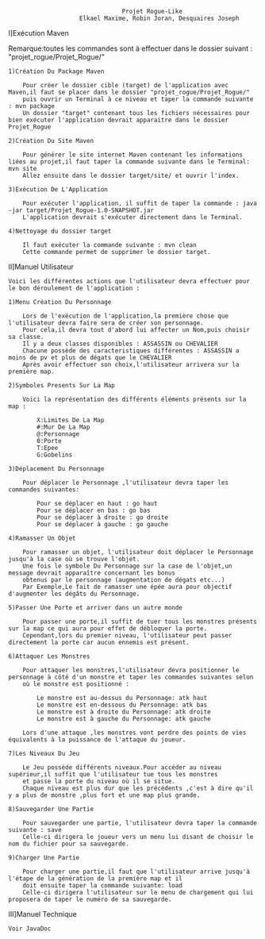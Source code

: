 									Projet Rogue-Like
						Elkael Maxime, Robin Joran, Desquaires Joseph
						
I]Exécution Maven

   Remarque:toutes les commandes sont à effectuer dans le dossier suivant : "projet_rogue/Projet_Rogue/"

	1)Création Du Package Maven
		
		Pour créer le dossier cible (target) de l'application avec Maven,il faut se placer dans le dossier "projet_rogue/Projet_Rogue/"
		puis ouvrir un Terminal à ce niveau et taper la commande suivante : mvn package
		Un dossier "target" contenant tous les fichiers nécessaires pour bien exécuter l'application devrait apparaitre dans le dossier Projet_Rogue
	
	2)Création Du Site Maven
	
		Pour générer le site internet Maven contenant les informations liées au projet,il faut taper la commande suivante dans le Terminal: mvn site
		Allez ensuite dans le dossier target/site/ et ouvrir l'index.
		
	3)Exécution De L'Application
	
		Pour exécuter l'application, il suffit de taper la commande : java -jar target/Projet_Rogue-1.0-SNAPSHOT.jar
		L'application devrait s'exécuter directement dans le Terminal.
		
	4)Nettoyage du dossier target
	
		Il faut exécuter la commande suivante : mvn clean
		Cette commande permet de supprimer le dossier target.
		
II]Manuel Utilisateur

	Voici les différentes actions que l'utilisateur devra effectuer pour le bon déroulement de l'application :

	1)Menu Création Du Personnage
	
		Lors de l'exécution de l'application,la première chose que l'utilisateur devra faire sera de créer son personnage.
		Pour cela,il devra tout d'abord lui affecter un Nom,puis choisir sa classe.
		Il y a deux classes disponibles : ASSASSIN ou CHEVALIER
		Chacune possède des caracteristiques différentes : ASSASSIN a moins de pv et plus de dégats que le CHEVALIER
		Après avoir effectuer son choix,l'utilisateur arrivera sur la première map.
	
	2)Symboles Presents Sur La Map
	
		Voici la représentation des différents éléments présents sur la map :
		
			X:Limites De La Map
			#:Mur De La Map
			@:Personnage
			0:Porte 
			T:Epee
			G:Gobelins
			
	3)Déplacement Du Personnage 
	
		Pour déplacer le Personnage ,l'utilisateur devra taper les commandes suivantes:
		
			Pour se déplacer en haut : go haut
			Pour se déplacer en bas : go bas
			Pour se déplacer à droite : go droite
			Pour se déplacer à gauche : go gauche
	
	4)Ramasser Un Objet
	
		Pour ramasser un objet, l'utilisateur doit déplacer le Personnage jusqu'à la case où se trouve l'objet.
		Une fois le symbole Du Personnage sur la case de l'objet,un message devrait apparaître concernant les bonus 
		obtenus par le personnage (augmentation de dégats etc...)
		Par Exemple,Le fait de ramasser une épée aura pour objectif d'augmenter les dégâts du Personnage.
		
	5)Passer Une Porte et arriver dans un autre monde
	
		Pour passer une porte,il suffit de tuer tous les monstres présents sur la map ce qui aura pour effet de débloquer la porte.
		Cependant,lors du premier niveau, l'utilisateur peut passer directement la porte car aucun ennemis est présent.
		
	6)Attaquer Les Monstres
	
		Pour attaquer les monstres,l'utilisateur devra positionner le personnage à côté d'un monstre et taper les commandes suivantes selon
		où le monstre est positionné :
		
			Le monstre est au-dessus du Personnage: atk haut
			Le monstre est en-dessous du Personnage: atk bas
			Le monstre est à droite du Personnage: atk droite
			Le monstre est à gauche du Personnage: atk gauche
			
		Lors d'une attaque ,les monstres vont perdre des points de vies équivalents à la puissance de l'attaque du joueur.
	
	7)Les Niveaux Du Jeu
	
		Le Jeu possède différents niveaux.Pour accéder au niveau supérieur,il suffit que l'utilisateur tue tous les monstres
		et passe la porte du niveau où il se situe.
		Chaque niveau est plus dur que les précédents ,c'est à dire qu'il y a plus de monstre ,plus fort et une map plus grande.
		
	8)Sauvegarder Une Partie
	
		Pour sauvegarder une partie, l'utilisateur devra taper la commande suivante : save
		Celle-ci dirigera le joueur vers un menu lui disant de choisir le nom du fichier pour sa sauvegarde.
	
	9)Charger Une Partie
	
		Pour charger une partie,il faut que l'utilisateur arrive jusqu'à l'étape de la génération de la première map et il
		doit ensuite taper la commande suivante: load 
		Celle-ci dirigera l'utilisateur sur le menu de chargement qui lui proposera de taper le numéro de sa sauvegarde.
		

III]Manuel Technique

	Voir JavaDoc
